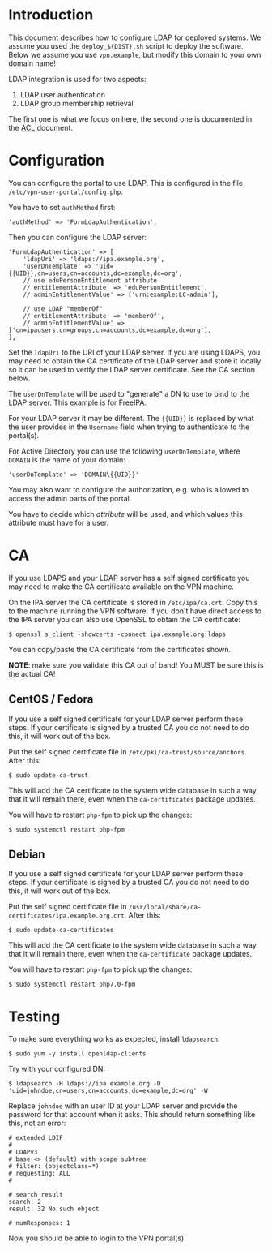# Introduction

This document describes how to configure LDAP for deployed systems. We assume 
you used the `deploy_${DIST}.sh` script to deploy the software. Below we assume 
you use `vpn.example`, but modify this domain to your own domain name!

LDAP integration is used for two aspects:

1. LDAP user authentication
2. LDAP group membership retrieval

The first one is what we focus on here, the second one is documented in the 
[ACL](ACL.md) document.

# Configuration

You can configure the portal to use LDAP. This is configured in the file 
`/etc/vpn-user-portal/config.php`.

You have to set `authMethod` first:

    'authMethod' => 'FormLdapAuthentication',

Then you can configure the LDAP server:

    'FormLdapAuthentication' => [
        'ldapUri' => 'ldaps://ipa.example.org',
        'userDnTemplate' => 'uid={{UID}},cn=users,cn=accounts,dc=example,dc=org',
        // use eduPersonEntitlement attribute
        //'entitlementAttribute' => 'eduPersonEntitlement',
        //'adminEntitlementValue' => ['urn:example:LC-admin'],

        // use LDAP "memberOf"
        //'entitlementAttribute' => 'memberOf',
        //'adminEntitlementValue' => ['cn=ipausers,cn=groups,cn=accounts,dc=example,dc=org'],
    ],

Set the `ldapUri` to the URI of your LDAP server. If you are using LDAPS, you 
may need to obtain the CA certificate of the LDAP server and store it 
locally so it can be used to verify the LDAP server certificate. See the
CA section below.

The `userDnTemplate` will be used to "generate" a DN to use to bind to the 
LDAP server. This example is for [FreeIPA](https://www.freeipa.org/).

For your LDAP server it may be different. The `{{UID}}` is replaced by what the 
user provides in the `Username` field when trying to authenticate to the 
portal(s).

For Active Directory you can use the following `userDnTemplate`, where `DOMAIN`
is the name of your domain:

    'userDnTemplate' => 'DOMAIN\{{UID}}'

You may also want to configure the authorization, e.g. who is allowed to access 
the admin parts of the portal.

You have to decide which _attribute_ will be used, and which values this 
attribute must have for a user.

# CA

If you use LDAPS and your LDAP server has a self signed certificate you may
need to make the CA certificate available on the VPN machine.

On the IPA server the CA certificate is stored in `/etc/ipa/ca.crt`. Copy this 
to the machine running the VPN software. If you don't have direct access to the
IPA server you can also use OpenSSL to obtain the CA certificate:

    $ openssl s_client -showcerts -connect ipa.example.org:ldaps

You can copy/paste the CA certificate from the certificates shown. 

**NOTE**: make sure you validate this CA out of band! You MUST be sure this 
is the actual CA!

## CentOS / Fedora

If you use a self signed certificate for your LDAP server perform these steps. 
If your certificate is signed by a trusted CA you do not need to do this, it
will work out of the box.

Put the self signed certificate file in `/etc/pki/ca-trust/source/anchors`. 
After this:

    $ sudo update-ca-trust

This will add the CA certificate  to the system wide database in such a way
that it will remain there, even when the `ca-certificates` package updates.

You will have to restart `php-fpm` to pick up the changes:

    $ sudo systemctl restart php-fpm

## Debian

If you use a self signed certificate for your LDAP server perform these steps. 
If your certificate is signed by a trusted CA you do not need to do this, it
will work out of the box.

Put the self signed certificate file in 
`/usr/local/share/ca-certificates/ipa.example.org.crt`. After this:
 
    $ sudo update-ca-certificates

This will add the CA certificate  to the system wide database in such a way
that it will remain there, even when the `ca-certificate` package updates.

You will have to restart `php-fpm` to pick up the changes:

    $ sudo systemctl restart php7.0-fpm

# Testing

To make sure everything works as expected, install `ldapsearch`:

    $ sudo yum -y install openldap-clients

Try with your configured DN:

    $ ldapsearch -H ldaps://ipa.example.org -D 'uid=johndoe,cn=users,cn=accounts,dc=example,dc=org' -W

Replace `johndoe` with an user ID at your LDAP server and provide the password
for that account when it asks. This should return something like this, not an 
error:

    # extended LDIF
    #
    # LDAPv3
    # base <> (default) with scope subtree
    # filter: (objectclass=*)
    # requesting: ALL
    #

    # search result
    search: 2
    result: 32 No such object

    # numResponses: 1

Now you should be able to login to the VPN portal(s).

